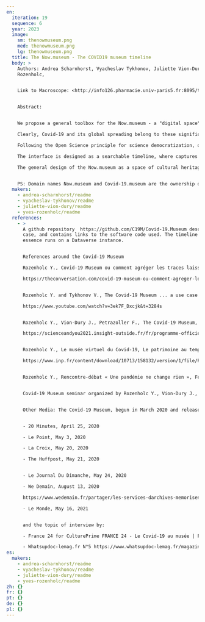 ```yaml
---
en:
  iteration: 19
  sequence: 6
  year: 2023
  image:
    sm: thenowmuseum.png
    med: thenowmuseum.png
    lg: thenowmuseum.png
  title: The Now.museum - The COVID19 museum timeline
  body: >
    Authors: Andrea Scharnhorst, Vyacheslav Tykhonov, Juliette Vion-Dury, Yves
    Rozenholc, 


    Link to Macroscope: <http://info126.pharmacie.univ-paris5.fr:8095/timeline?q=covid>


    Abstract: 


    We propose a general toolbox for the Now.museum - a "digital space" dedicated to individual and collective memories of significant events in our societies - whose context is informed by the collection and conservation of artifacts publicly available on the web. 

    Clearly, Covid-19 and its global spreading belong to these significant events and could be documented by sharing digital collections across specific societal sectors, scientific domains, etc. However, a question is “how to capture its double spreading dimensionality spatially and in time”? Even if several retrospective initiatives exist, an integrative data curation approach and interface on information and testimonies is still missing. Moreover, relatively little attention was given to the ‘voices’ of the public, their testimonies, experiences, losses, and aspirations. 

    Following the Open Science principle for science democratization, our macroscope – with its timeline interface -  answers these concerns with open data which provides context to individual experiences. Its infrastructural backbone consists in an open source archival platform (Dataverse) nourished from the capture of public parts of newspaper and social media, published in all Europe and in all languages since December 2019, including the term “Covid” in their title. 

    The interface is designed as a searchable timeline, where captures are displayed as thumbnails, and sources as well as topics are color coded. The captures are indexed using AI techniques and links are provided to the original contents. The interactive interface is accompanied by a number of static overview maps, tracing bursts and changes in terminology, paying attention to geographic spread and multilinguality. 

    The general design of the Now.museum as a space of cultural heritage, is applicable for any memory-collecting and sharing activity among the wider public, hence individual contributions are expected. To this end, a workflow is designed and a first implementation of ‘citizen/crowd material’ is given.


    PS: Domain names Now.museum and Covid-19.museum are the ownership of Yves Rozenholc since the beginning of April 2020. Their denominations have been validated by the ICOM (International Council of Museums) which controls the extension museum.
  makers:
    - andrea-scharnhorst/readme
    - vyacheslav-tykhonov/readme
    - juliette-vion-dury/readme
    - yves-rozenholc/readme
  references:
    - >
      A github repository  https://github.com/C19M/Covid-19.Museum describes the
      case, and contains links to the software code used. The timeline in
      essence runs on a Dataverse instance.


      References around the Covid-19 Museum

      Rozenholc Y., Covid-19 Museum ou comment agréger les traces laissées par la pandémie dans un musée virtuel, The Conversation (31 Janvier 2021).

      https://theconversation.com/covid-19-museum-ou-comment-agreger-les-traces-laissees-par-la-pandemie-dans-un-musee-virtuel-147327


      Rozenholc Y. and Tykhonov V., The Covid-19 Museum ... a use case for the Dataverse community, 8th annual Dataverse Community Meeting, Harvard, 14 to 16 June 2022.

      https://www.youtube.com/watch?v=3ek7F_Dxcjk&t=3284s 


      Rozenholc Y., Vion-Dury J., Petrazoller F., The Covid-19 Museum, Symposium : Collecte de la rupture ou rupture de la collecte, Science&You Conference, Metz, 16 au 19 Novembre 2021. 

      https://scienceandyou2021.insight-outside.fr/fr/programme-officiel/37


      Rozenholc Y., Le musée virtuel du Covid-19, Le patrimoine au temps du confinement, Journée d’études de l’Institut National du Patrimoine 29 Janvier 2021.

      https://www.inp.fr/content/download/10713/158132/version/1/file/PROGRAMME.pdf


      Rozenholc Y., Rencontre-débat « Une pandémie ne change rien », Festival des idées, Université Paris Cité 20 Novembre 2020. https://u-paris.fr/festival-idees-paris/une-pandemie-ne-change-rien/


      Covid-19 Museum seminar organized by Rozenholc Y., Vion-Dury J., Covid-19 Museum - YouTube, https://www.youtube.com/@covid-19museum58


      Other Media: The Covid-19 Museum, begun in March 2020 and released on April 2, 2020, was featured in the following press:


      - 20 Minutes, April 25, 2020

      - Le Point, May 3, 2020

      - La Croix, May 20, 2020

      - The Huffpost, May 21, 2020


      - Le Journal Du Dimanche, May 24, 2020 

      - We Demain, August 13, 2020

      https://www.wedemain.fr/partager/les-services-darchives-memorisent-nos-vies-confinees

      - Le Monde, May 16, 2021 


      and the topic of interview by: 

      - France 24 for CulturePrime FRANCE 24 - Le Covid-19 au musée | Facebook

      - Whatsupdoc-lemag.fr N°5 https://www.whatsupdoc-lemag.fr/magazine/51
es:
  makers:
    - andrea-scharnhorst/readme
    - vyacheslav-tykhonov/readme
    - juliette-vion-dury/readme
    - yves-rozenholc/readme
zh: {}
fr: {}
pt: {}
de: {}
pl: {}
---
```

